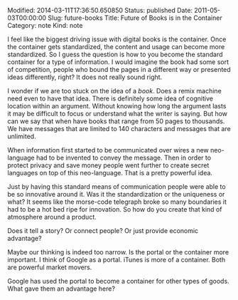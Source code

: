 Modified: 2014-03-11T17:36:50.650850
Status: published
Date: 2011-05-03T00:00:00
Slug: future-books
Title: Future of Books is in the Container
Category: note
Kind: note

I feel like the biggest driving issue with digital books is the container. Once the container gets standardized, the content and usage can become more standardized. So I guess the question is how to you become the standard container for a type of information. I would imagine the book had some sort of competition, people who bound the pages in a different way or presented ideas differently, right? It does not really sound right.

I wonder if we are too stuck on the idea of a *book*. Does a remix machine need even to have that idea. There is definitely some idea of cognitive location within an argument. Without knowing how long the argument lasts it may be difficult to focus or understand what the writer is saying. But how can we say that when have books that range from 50 pages to thousands. We have messages that are limited to 140 characters and messages that are unlimited.

When information first started to be communicated over wires a new neo-language had to be invented to convey the message. Then in order to protect privacy and save money people went further to create secret languages on top of this neo-language. That is a pretty powerful idea.

Just by having this standard means of communication people were able to be so innovative around it. Was it the standardization or the uniqueness or what? It seems like the morse-code telegraph broke so many boundaries it had to be a hot bed ripe for innovation. So how do you create that kind of atmosphere around a product.

Does it tell a story? Or connect people? Or just provide economic advantage?

Maybe our thinking is indeed too narrow. Is the portal or the container more important. I think of Google as a portal. iTunes is more of a container. Both are powerful market movers.

Google has used the portal to become a container for other types of goods. What gave them an advantage here?